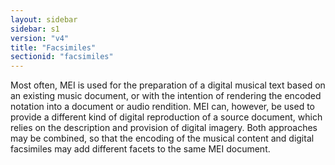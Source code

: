 ```yaml
---
layout: sidebar
sidebar: s1
version: "v4"
title: "Facsimiles"
sectionid: "facsimiles"
---
```


Most often, MEI is used for the preparation of a digital musical text based on an existing music document, or with the intention of rendering the encoded notation into a document or audio rendition. MEI can, however, be used to provide a different kind of digital reproduction of a source document, which relies on the description and provision of digital imagery. Both approaches may be combined, so that the encoding of the musical content and digital facsimiles may add different facets to the same MEI document.
